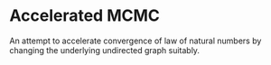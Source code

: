 # Accelerated MCMC 
An attempt to accelerate convergence of law of natural numbers by changing the underlying undirected graph suitably.
